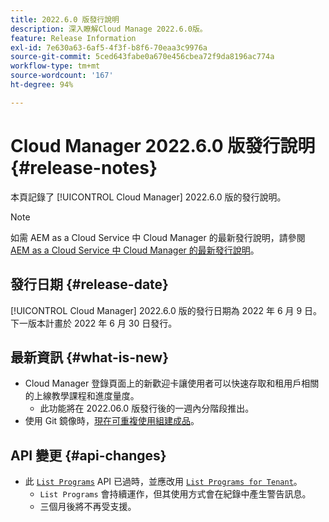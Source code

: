 ```yaml
---
title: 2022.6.0 版發行說明
description: 深入瞭解Cloud Manage 2022.6.0版。
feature: Release Information
exl-id: 7e630a63-6af5-4f3f-b8f6-70eaa3c9976a
source-git-commit: 5ced643fabe0a670e456cbea72f9da8196ac774a
workflow-type: tm+mt
source-wordcount: '167'
ht-degree: 94%

---
```


# Cloud Manager 2022.6.0 版發行說明 {#release-notes}

本頁記錄了 [!UICONTROL Cloud Manager] 2022.6.0 版的發行說明。

>[!NOTE]
>
>如需 AEM as a Cloud Service 中 Cloud Manager 的最新發行說明，請參閱 [AEM as a Cloud Service 中 Cloud Manager 的最新發行說明](https://experienceleague.adobe.com/zh-hant/docs/experience-manager-cloud-service/content/release-notes/cloud-manager/current)。

## 發行日期 {#release-date}

[!UICONTROL Cloud Manager] 2022.6.0 版的發行日期為 2022 年 6 月 9 日。下一版本計畫於 2022 年 6 月 30 日發行。

## 最新資訊 {#what-is-new}

* Cloud Manager 登錄頁面上的新歡迎卡讓使用者可以快速存取和租用戶相關的上線教學課程和進度量度。
   * 此功能將在 2022.06.0 版發行後的一週內分階段推出。
* 使用 Git 鏡像時，[現在可重複使用組建成品](/help/getting-started/project-setup.md#build-artifact-reuse)。

## API 變更 {#api-changes}

* 此 [`List Programs`](https://developer.adobe.com/experience-cloud/cloud-manager/reference/api/#operation/getPrograms) API 已過時，並應改用 [`List Programs for Tenant`](https://developer.adobe.com/experience-cloud/cloud-manager/reference/api/#operation/getProgramsForTenant)。
   * `List Programs` 會持續運作，但其使用方式會在紀錄中產生警告訊息。
   * 三個月後將不再受支援。
